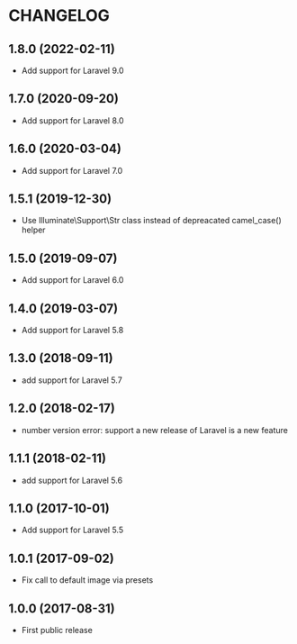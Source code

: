 CHANGELOG
=========

1.8.0 (2022-02-11)
------------------

- Add support for Laravel 9.0


1.7.0 (2020-09-20)
------------------

- Add support for Laravel 8.0


1.6.0 (2020-03-04)
------------------

- Add support for Laravel 7.0


1.5.1 (2019-12-30)
------------------

- Use Illuminate\Support\Str class instead of depreacated camel_case() helper


1.5.0 (2019-09-07)
------------------

- Add support for Laravel 6.0


1.4.0 (2019-03-07)
------------------

- Add support for Laravel 5.8


1.3.0 (2018-09-11)
------------------

- add support for Laravel 5.7


1.2.0 (2018-02-17)
------------------

- number version error: support a new release of Laravel is a new feature


1.1.1 (2018-02-11)
------------------

- add support for Laravel 5.6


1.1.0 (2017-10-01)
------------------

- Add support for Laravel 5.5


1.0.1 (2017-09-02)
------------------

- Fix call to default image via presets


1.0.0 (2017-08-31)
------------------

- First public release
